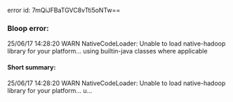 error id: 7mQiJFBaTGVC8vTti5oNTw==
### Bloop error:

25/06/17 14:28:20 WARN NativeCodeLoader: Unable to load native-hadoop library for your platform... using builtin-java classes where applicable
#### Short summary: 

25/06/17 14:28:20 WARN NativeCodeLoader: Unable to load native-hadoop library for your platform... u...